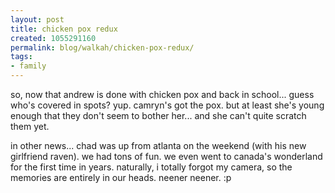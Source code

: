 ```yaml
---
layout: post
title: chicken pox redux
created: 1055291160
permalink: blog/walkah/chicken-pox-redux/
tags:
- family
---
```

<!--timestamp:1055291160:-->

so, now that andrew is done with chicken pox and back in school... guess who's covered in spots? yup. camryn's got the pox.  but at least she's young enough that they don't seem to bother her... and she can't quite scratch them yet.

in other news... chad was up from atlanta on the weekend (with his new girlfriend raven). we had tons of fun. we even went to canada's wonderland for the first time in years.  naturally, i totally forgot my camera, so the memories are entirely in our heads. neener neener. :p
